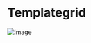 # Templategrid  

![image](https://user-images.githubusercontent.com/44045782/116837041-37d83c80-ab9f-11eb-9c09-13ca3359b20c.png)
